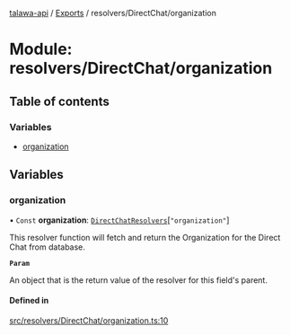 [talawa-api](../README.md) / [Exports](../modules.md) / resolvers/DirectChat/organization

# Module: resolvers/DirectChat/organization

## Table of contents

### Variables

- [organization](resolvers_DirectChat_organization.md#organization)

## Variables

### organization

• `Const` **organization**: [`DirectChatResolvers`](types_generatedGraphQLTypes.md#directchatresolvers)[``"organization"``]

This resolver function will fetch and return the Organization for the Direct Chat from database.

**`Param`**

An object that is the return value of the resolver for this field's parent.

#### Defined in

[src/resolvers/DirectChat/organization.ts:10](https://github.com/Veer0x1/talawa-api/blob/4ede423/src/resolvers/DirectChat/organization.ts#L10)

